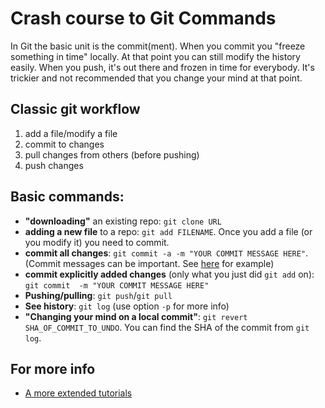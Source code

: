 # Crash course to Git Commands

In Git the basic unit is the commit(ment). When you commit you "freeze something in time" locally. At that point you can still modify the history easily. When you push, it's out there and frozen in time for everybody. It's trickier and not recommended that you change your mind at that point.

## Classic git workflow

1. add a file/modify a file
2. commit to changes 
3. pull changes from others (before pushing)
4. push changes 

## Basic commands:
- **"downloading"** an existing repo: `git clone URL`
- **adding a new file** to a repo: `git add FILENAME`. Once you add a file (or you modify it) you need to commit.
- **commit all changes**: `git commit -a -m "YOUR COMMIT MESSAGE HERE"`. (Commit messages can be important. See [here](https://herewecode.io/blog/a-beginners-guide-to-git-how-to-write-a-good-commit-message/) for example)
- **commit explicitly added changes** (only what you just did `git add` on): `git commit  -m "YOUR COMMIT MESSAGE HERE"`
- **Pushing/pulling**: `git push`/`git pull`
- **See history**: `git log` (use option `-p` for more info)
- **"Changing your mind on a local commit"**: `git revert SHA_OF_COMMIT_TO_UNDO`. You can find the SHA of the commit from `git log`.

## For more info
- [A more extended tutorials](https://www.atlassian.com/git)